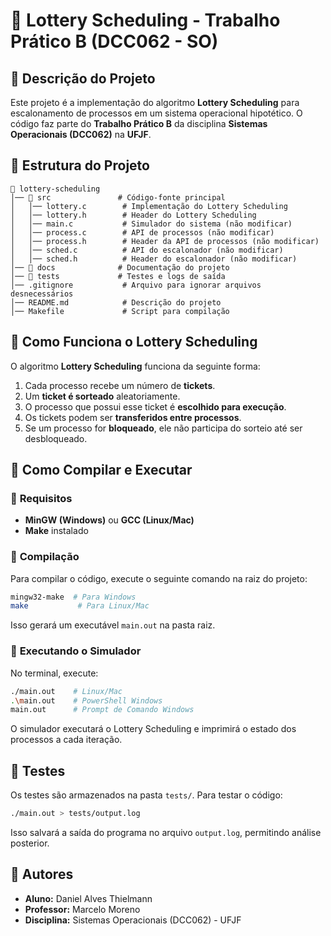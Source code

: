 # 📌 Lottery Scheduling - Trabalho Prático B (DCC062 - SO)

## 📌 Descrição do Projeto

Este projeto é a implementação do algoritmo **Lottery Scheduling** para escalonamento de processos em um sistema operacional hipotético. O código faz parte do **Trabalho Prático B** da disciplina **Sistemas Operacionais (DCC062)** na **UFJF**.

## 📌 Estrutura do Projeto

```
📂 lottery-scheduling
│── 📂 src               # Código-fonte principal
│   │── lottery.c        # Implementação do Lottery Scheduling
│   │── lottery.h        # Header do Lottery Scheduling
│   │── main.c           # Simulador do sistema (não modificar)
│   │── process.c        # API de processos (não modificar)
│   │── process.h        # Header da API de processos (não modificar)
│   │── sched.c          # API do escalonador (não modificar)
│   │── sched.h          # Header do escalonador (não modificar)
│── 📂 docs              # Documentação do projeto
│── 📂 tests             # Testes e logs de saída
│── .gitignore           # Arquivo para ignorar arquivos desnecessários
│── README.md            # Descrição do projeto
│── Makefile             # Script para compilação
```

## 📌 Como Funciona o Lottery Scheduling

O algoritmo **Lottery Scheduling** funciona da seguinte forma:

1. Cada processo recebe um número de **tickets**.
2. Um **ticket é sorteado** aleatoriamente.
3. O processo que possui esse ticket é **escolhido para execução**.
4. Os tickets podem ser **transferidos entre processos**.
5. Se um processo for **bloqueado**, ele não participa do sorteio até ser desbloqueado.

## 📌 Como Compilar e Executar

### 🔹 **Requisitos**

- **MinGW (Windows)** ou **GCC (Linux/Mac)**
- **Make** instalado

### 🔹 **Compilação**

Para compilar o código, execute o seguinte comando na raiz do projeto:

```bash
mingw32-make  # Para Windows
make           # Para Linux/Mac
```

Isso gerará um executável `main.out` na pasta raiz.

### 🔹 **Executando o Simulador**

No terminal, execute:

```bash
./main.out    # Linux/Mac
.\main.out    # PowerShell Windows
main.out      # Prompt de Comando Windows
```

O simulador executará o Lottery Scheduling e imprimirá o estado dos processos a cada iteração.

## 📌 Testes

Os testes são armazenados na pasta `tests/`. Para testar o código:

```bash
./main.out > tests/output.log
```

Isso salvará a saída do programa no arquivo `output.log`, permitindo análise posterior.

## 📌 Autores

- **Aluno:** Daniel Alves Thielmann
- **Professor:** Marcelo Moreno
- **Disciplina:** Sistemas Operacionais (DCC062) - UFJF
